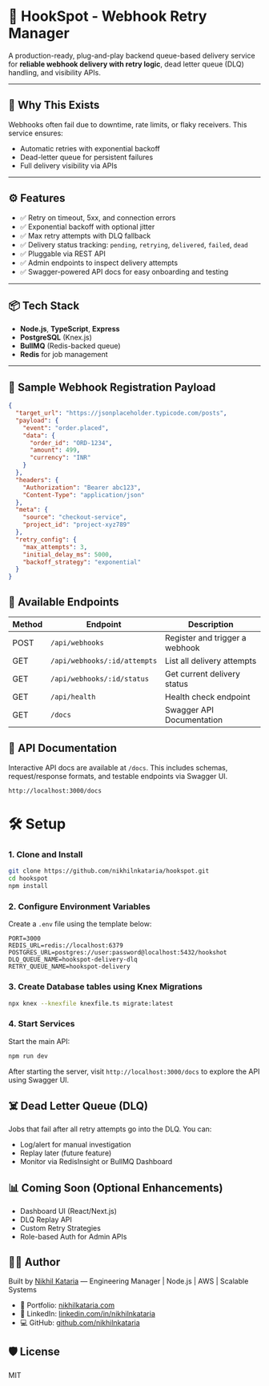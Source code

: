 # 🔁 HookSpot - Webhook Retry Manager

A production-ready, plug-and-play backend queue-based delivery service for **reliable webhook delivery with retry logic**, dead letter queue (DLQ) handling, and visibility APIs.

---

## 🚀 Why This Exists

Webhooks often fail due to downtime, rate limits, or flaky receivers. This service ensures:

- Automatic retries with exponential backoff
- Dead-letter queue for persistent failures
- Full delivery visibility via APIs

---

## ⚙️ Features

- ✅ Retry on timeout, 5xx, and connection errors
- ✅ Exponential backoff with optional jitter
- ✅ Max retry attempts with DLQ fallback
- ✅ Delivery status tracking: `pending`, `retrying`, `delivered`, `failed`, `dead`
- ✅ Pluggable via REST API
- ✅ Admin endpoints to inspect delivery attempts
- ✅ Swagger-powered API docs for easy onboarding and testing

---

## 📦 Tech Stack

- **Node.js**, **TypeScript**, **Express**
- **PostgreSQL** (Knex.js)
- **BullMQ** (Redis-backed queue)
- **Redis** for job management

---

## 🧪 Sample Webhook Registration Payload

```json
{
  "target_url": "https://jsonplaceholder.typicode.com/posts",
  "payload": {
    "event": "order.placed",
    "data": {
      "order_id": "ORD-1234",
      "amount": 499,
      "currency": "INR"
    }
  },
  "headers": {
    "Authorization": "Bearer abc123",
    "Content-Type": "application/json"
  },
  "meta": {
    "source": "checkout-service",
    "project_id": "project-xyz789"
  },
  "retry_config": {
    "max_attempts": 3,
    "initial_delay_ms": 5000,
    "backoff_strategy": "exponential"
  }
}
```

## 🔌 Available Endpoints

| Method | Endpoint                     | Description                    |
| ------ | ---------------------------- | ------------------------------ |
| POST   | `/api/webhooks`              | Register and trigger a webhook |
| GET    | `/api/webhooks/:id/attempts` | List all delivery attempts     |
| GET    | `/api/webhooks/:id/status`   | Get current delivery status    |
| GET    | `/api/health`                | Health check endpoint          |
| GET    | `/docs`                      | Swagger API Documentation      |

## 📖 API Documentation

Interactive API docs are available at `/docs`. This includes schemas, request/response formats, and testable endpoints via Swagger UI.

```
http://localhost:3000/docs
```

# 🛠 Setup

### 1. Clone and Install

```bash
git clone https://github.com/nikhilnkataria/hookspot.git
cd hookspot
npm install
```

### 2. Configure Environment Variables

Create a `.env` file using the template below:

```env
PORT=3000
REDIS_URL=redis://localhost:6379
POSTGRES_URL=postgres://user:password@localhost:5432/hookshot
DLQ_QUEUE_NAME=hookspot-delivery-dlq
RETRY_QUEUE_NAME=hookspot-delivery
```

### 3. Create Database tables using Knex Migrations

```bash
npx knex --knexfile knexfile.ts migrate:latest
```

### 4. Start Services

Start the main API:

```bash
npm run dev
```

After starting the server, visit `http://localhost:3000/docs` to explore the API using Swagger UI.

## ☠️ Dead Letter Queue (DLQ)

Jobs that fail after all retry attempts go into the DLQ. You can:

- Log/alert for manual investigation
- Replay later (future feature)
- Monitor via RedisInsight or BullMQ Dashboard

## 📊 Coming Soon (Optional Enhancements)

- Dashboard UI (React/Next.js)
- DLQ Replay API
- Custom Retry Strategies
- Role-based Auth for Admin APIs

## 👨‍💻 Author

Built by [Nikhil Kataria](https://www.linkedin.com/in/nikhilnkataria) —
Engineering Manager | Node.js | AWS | Scalable Systems

- 🔗 Portfolio: [nikhilkataria.com](https://nikhilkataria.com)
- 💼 LinkedIn: [linkedin.com/in/nikhilnkataria](https://www.linkedin.com/in/nikhilnkataria)
- 💻 GitHub: [github.com/nikhilnkataria](https://github.com/nikhilnkataria)

## 🛡 License

MIT
